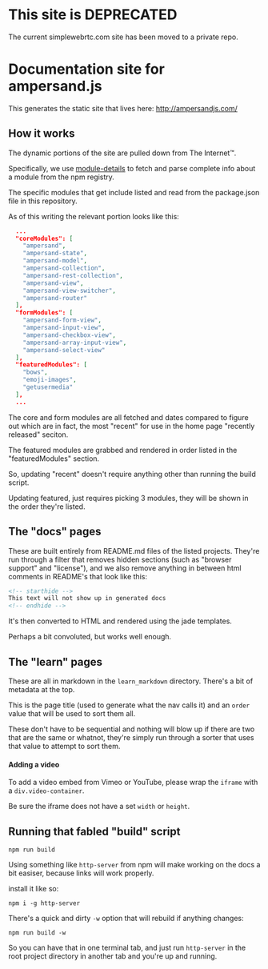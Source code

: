 # This site is DEPRECATED
The current simplewebrtc.com site has been moved to a private repo.

# Documentation site for ampersand.js

This generates the static site that lives here: http://ampersandjs.com/

## How it works

The dynamic portions of the site are pulled down from The Internet™. 

Specifically, we use [module-details](https://github.com/HenrikJoreteg/module-details) to fetch and parse complete info about a module from the npm registry.

The specific modules that get include listed and read from the package.json file in this repository.

As of this writing the relevant portion looks like this:

```json
  ...
  "coreModules": [
    "ampersand",
    "ampersand-state",
    "ampersand-model",
    "ampersand-collection",
    "ampersand-rest-collection",
    "ampersand-view",
    "ampersand-view-switcher",
    "ampersand-router"
  ],
  "formModules": [
    "ampersand-form-view",
    "ampersand-input-view",
    "ampersand-checkbox-view",
    "ampersand-array-input-view",
    "ampersand-select-view"
  ],
  "featuredModules": [
    "bows",
    "emoji-images",
    "getusermedia"
  ],
  ...
```

The core and form modules are all fetched and dates compared to figure out which are in fact, the most "recent" for use in the home page "recently released" seciton. 

The featured modules are grabbed and rendered in order listed in the "featuredModules" section.

So, updating "recent" doesn't require anything other than running the build script.

Updating featured, just requires picking 3 modules, they will be shown in the order they're listed.


## The "docs" pages

These are built entirely from README.md files of the listed projects. They're run through a filter that removes hidden sections (such as "browser support" and "license"), and we also remove anything in between html comments in README's that look like this:

```html
<!-- starthide -->
This text will not show up in generated docs
<!-- endhide -->
```

It's then converted to HTML and rendered using the jade templates. 

Perhaps a bit convoluted, but works well enough.

## The "learn" pages

These are all in markdown in the `learn_markdown` directory. There's a bit of metadata at the top.

This is the page title (used to generate what the nav calls it) and an `order` value that will be used to sort them all. 

These don't have to be sequential and nothing will blow up if there are two that are the same or whatnot, they're simply run through a sorter that uses that value to attempt to sort them.

#### Adding a video

To add a video embed from Vimeo or YouTube, please wrap the `iframe` with a `div.video-container`.

Be sure the iframe does not have a set `width` or `height`.

## Running that fabled "build" script

```
npm run build
```

Using something like `http-server` from npm will make working on the docs a bit easiser, because links will work properly.

install it like so:

```
npm i -g http-server
```

There's a quick and dirty `-w` option that will rebuild if anything changes:

```
npm run build -w 
```

So you can have that in one terminal tab, and just run `http-server` in the root project directory in another tab and you're up and running.
